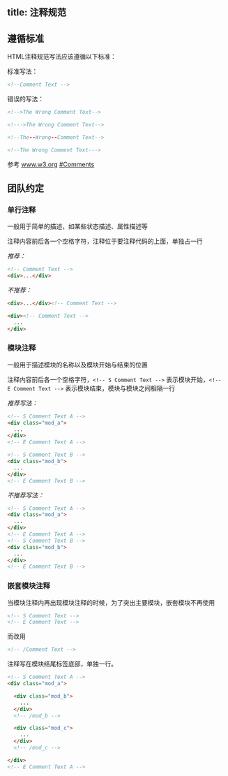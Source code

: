 title: 注释规范
---
## 遵循标准

HTML注释规范写法应该遵循以下标准：

标准写法：

```html
<!--Comment Text -->
```

错误的写法：

```html
<!-->The Wrong Comment Text-->

<!--->The Wrong Comment Text-->

<!--The--Wrong--Comment Text-->

<!--The Wrong Comment Text--->
```

参考 www.w3.org [#Comments](http://www.w3.org/TR/2014/REC-html5-20141028/syntax.html#comments)


## 团队约定

### 单行注释

一般用于简单的描述，如某些状态描述、属性描述等

注释内容前后各一个空格字符，注释位于要注释代码的上面，单独占一行

*推荐：*

```html
<!-- Comment Text -->
<div>...</div>
```

*不推荐：*

```html
<div>...</div><!-- Comment Text -->

<div><!-- Comment Text -->
  ...
</div>
```

### 模块注释

一般用于描述模块的名称以及模块开始与结束的位置

注释内容前后各一个空格字符，`<!-- S Comment Text -->` 表示模块开始，`<!-- E Comment Text -->` 表示模块结束，模块与模块之间相隔一行

*推荐写法：*

```html
<!-- S Comment Text A -->
<div class="mod_a">
  ...
</div>
<!-- E Comment Text A -->

<!-- S Comment Text B -->
<div class="mod_b">
  ...
</div>
<!-- E Comment Text B -->
```

*不推荐写法：*

```html
<!-- S Comment Text A -->
<div class="mod_a">
  ...
</div>
<!-- E Comment Text A -->
<!-- S Comment Text B -->
<div class="mod_b">
  ...
</div>
<!-- E Comment Text B -->
```

### 嵌套模块注释

当模块注释内再出现模块注释的时候，为了突出主要模块，嵌套模块不再使用

```html
<!-- S Comment Text -->
<!-- E Comment Text -->
```

而改用

```html
<!-- /Comment Text -->
```

注释写在模块结尾标签底部，单独一行。

```html
<!-- S Comment Text A -->
<div class="mod_a">

  <div class="mod_b">
    ...
  </div>
  <!-- /mod_b -->

  <div class="mod_c">
  	...
  </div>
  <!-- /mod_c -->

</div>
<!-- E Comment Text A -->
```
